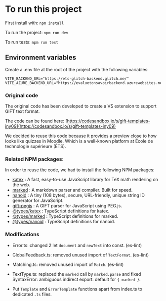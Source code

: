 # To run this project

First install with: `npm install`

To run the project: `npm run dev`

To run tests: `npm run test`

## Environment variables

Create a .env file at the root of the project with the following variables:

```
VITE_BACKEND_URL="https://ets-glitch-backend.glitch.me/"
VITE_AZURE_BACKEND_URL="https://evaluetonsavoirbackend.azurewebsites.net/"
```

### Original code

The original code has been developed to create a VS extension to support GIFT text format.

The code can be found here: [https://codesandbox.io/s/gift-templates-iny09](https://codesandbox.io/s/gift-templates-iny09)

We decided to reuse this code because it provides a preview close to how looks like quizzes in Moodle. Which is a well-known platform at École de technologie supérieure (ÉTS).

### Related NPM packages:

In order to reuse the code, we had to install the following NPM packages:

-   [katex](https://www.npmjs.com/package/katex) : A fast, easy-to-use JavaScript library for TeX math rendering on the web.
-   [marked](https://www.npmjs.com/package/marked) : A markdown parser and compiler. Built for speed.
-   [nanoid](https://www.npmjs.com/package/nanoid) : A tiny (108 bytes), secure, URL-friendly, unique string ID generator for JavaScript.
-   [gift-pegjs](https://www.npmjs.com/package/gift-pegjs) : A GIFT parser for JavaScript using PEG.js.
-   [@types/katex](https://www.npmjs.com/package/@types/katex) : TypeScript definitions for katex.
-   [@types/marked](https://www.npmjs.com/package/@types/marked) : TypeScript definitions for marked.
-   [@types/nanoid](https://www.npmjs.com/package/@types/nanoid) : TypeScript definitions for nanoid.

### Modifications

-   Error.ts: changed 2 let `document` and `newText` into const. (es-lint)
-   GlobalFeedback.ts: removed unused import of `TextFormat`. (es-lint)
-   Matching.ts: removed unused import of `Match`. (es-lint)
-   TextType.ts: replaced the `marked` call by `marked.parse` and fixed SyntaxError: ambiguous indirect export: default for `{ marked }`.

-   Put `Template` and `ErrorTemplate` functions apart from index.ts to dedicated `.ts` files.

```

```
